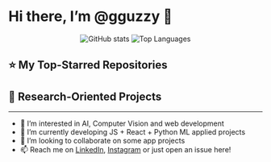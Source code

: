 # Hi there, I’m @gguzzy 👋

<p align="center">
  <img src="https://github-readme-stats.vercel.app/api?username=gguzzy&show_icons=true&theme=tokyonight&count_private=true" alt="GitHub stats" />
  <img src="https://github-readme-stats.vercel.app/api/top-langs/?username=gguzzy&layout=compact&theme=tokyonight" alt="Top Languages" />
</p>

## ⭐️ My Top-Starred Repositories
<!--include:TOP_REPOS.md-->

## 🧪 Research-Oriented Projects
<!--include:RESEARCH_REPOS.md-->

---

- 👀 I’m interested in AI, Computer Vision and web development  
- 🌱 I’m currently developing JS + React + Python ML applied projects  
- 💞️ I’m looking to collaborate on some app projects  
- 📫 Reach me on [LinkedIn](www.linkedin.com/in/gianluca-guzzetta-1a778015b), [Instagram](https://instagram.com/gguzzy) or just open an issue here!

